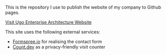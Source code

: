 This is the repository I use to publish the website of my company to Github pages.

[Visit Ugo Enterprise Architecture Website](https://ugo-enterprise-architecture.github.io/)

This site uses the following external services:
- [Formspree.io](Formspree.io) for realising the contact form
- [Count.dev](Count.dev) as a privacy-friendly visit counter